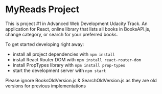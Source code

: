 # MyReads Project

This is project #1 in Advanced Web Development Udacity Track. An application for React, online library that lists all books in BooksAPI.js, change category, or search for your preferred books.

To get started developing right away:

* install all project dependencies with `npm install`
* install React Router DOM with `npm install react-router-dom`
* install PropTypes library with `npm install prop-types`
* start the development server with `npm start`

Please ignore BooksOldVersion.js & SearchOldVersion.js as they are old versions for previous implementations
